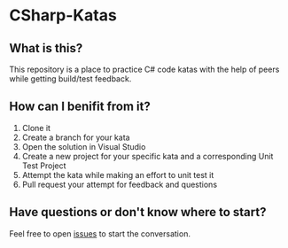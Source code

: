 # CSharp-Katas

## What is this? 

This repository is a place to practice C# code katas with the help of peers while getting build/test feedback. 

## How can I benifit from it? 

1. Clone it 
1. Create a branch for your kata 
1. Open the solution in Visual Studio 
1. Create a new project for your specific kata and a corresponding Unit Test Project 
1. Attempt the kata while making an effort to unit test it 
1. Pull request your attempt for feedback and questions 

## Have questions or don't know where to start? 

Feel free to open [issues](https://github.com/Helping-Others-Learn/CSharp-Katas/issues/new) to start the conversation. 

